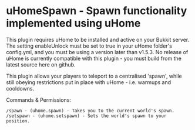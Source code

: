 uHomeSpawn - Spawn functionality implemented using uHome
===========

This plugin requires uHome to be installed and active on your Bukkit server. The setting enableUnlock must be set to true in your uHome folder's config.yml, and you must be using a version later than v1.5.3.
No release of uHome is currently compatible with this plugin - you must build from the latest source here on github.

This plugin allows your players to teleport to a centralised 'spawn', while still obeying restrictions put in place with uHome - i.e. warmups and cooldowns.

Commands & Permissions:

    /spawn - (uhome.spawn) - Takes you to the current world's spawn.
    /setspawn - (uhome.setspawn) - Sets the world's spawn to your position.
